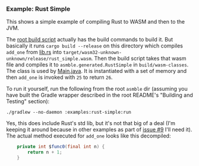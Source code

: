### Example: Rust Simple

This shows a simple example of compiling Rust to WASM and then to the JVM.

The [root build script](../../build.gradle) actually has the build commands to build it. But basically it runs
`cargo build --release` on this directory which compiles `add_one` from [lib.rs](src/lib.rs) into
`target/wasm32-unknown-unknown/release/rust_simple.wasm`. Then the build script takes that wasm file and compiles it
to `asmble.generated.RustSimple` in `build/wasm-classes`. The class is used by
[Main.java](src/main/java/asmble/examples/rustsimple/Main.java). It is instantiated with a set of memory and then
`add_one` is invoked with `25` to return `26`.

To run it yourself, run the following from the root `asmble` dir (assuming you have built the Gradle wrapper described
in the root README's "Building and Testing" section):

    ./gradlew --no-daemon :examples:rust-simple:run

Yes, this does include Rust's std lib, but it's not that big of a deal (I'm keeping it around because in other examples
as part of [issue #9](https://github.com/cretz/asmble/issues/9) I'll need it). The actual method executed for `add_one`
looks like this decompiled:

```java
    private int $func0(final int n) {
        return n + 1;
    }
```